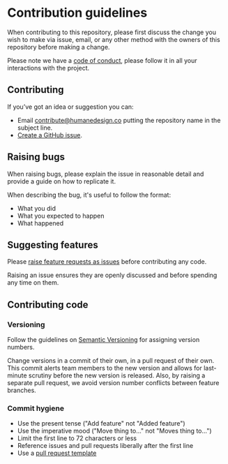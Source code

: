# Contribution guidelines

When contributing to this repository, please first discuss the change you wish to make via issue, email, or any other method with the owners of this repository before making a change.

Please note we have a [code of conduct](https://github.com/simonwhatley/nhsuk-visual-studio-code-extension/blob/master/CODE_OF_CONDUCT.md), please follow it in all your interactions with the project.

## Contributing

If you’ve got an idea or suggestion you can:

* Email [contribute@humanedesign.co](contribute@humanedesign.co) putting the repository name in the subject line.
* [Create a GitHub issue](https://github.com/simonwhatley/nhsuk-visual-studio-code-extension/issues).

## Raising bugs

When raising bugs, please explain the issue in reasonable detail and provide a guide on how to replicate it.

When describing the bug, it's useful to follow the format:

- What you did
- What you expected to happen
- What happened

## Suggesting features

Please [raise feature requests as issues](https://github.com/simonwhatley/nhsuk-visual-studio-code-extension/issues) before contributing any code.

Raising an issue ensures they are openly discussed and before spending any time on them.

## Contributing code

### Versioning

Follow the guidelines on [Semantic Versioning](semver.org) for assigning version numbers.

Change versions in a commit of their own, in a pull request of their own. This commit alerts team members to the new version and allows for last-minute scrutiny before the new version is released. Also, by raising a separate pull request, we avoid version number conflicts between feature branches.

### Commit hygiene

* Use the present tense ("Add feature" not "Added feature")
* Use the imperative mood ("Move thing to..." not "Moves thing to...")
* Limit the first line to 72 characters or less
* Reference issues and pull requests liberally after the first line
* Use a [pull request template](https://github.com/simonwhatley/nhsuk-visual-studio-code-extension/blob/master/.github/PULL_REQUEST_TEMPLATE)
